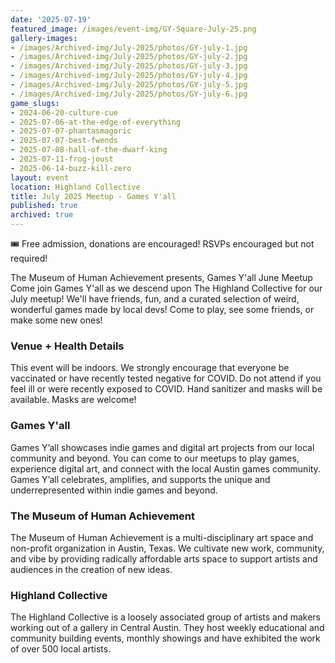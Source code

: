 ```yaml
---
date: '2025-07-19'
featured_image: /images/event-img/GY-Square-July-25.png
gallery-images:
- /images/Archived-img/July-2025/photos/GY-july-1.jpg
- /images/Archived-img/July-2025/photos/GY-july-2.jpg
- /images/Archived-img/July-2025/photos/GY-july-3.jpg
- /images/Archived-img/July-2025/photos/GY-july-4.jpg
- /images/Archived-img/July-2025/photos/GY-july-5.jpg
- /images/Archived-img/July-2025/photos/GY-july-6.jpg
game_slugs:
- 2024-06-20-culture-cue
- 2025-07-06-at-the-edge-of-everything
- 2025-07-07-phantasmagoric
- 2025-07-07-best-fwends
- 2025-07-08-hall-of-the-dwarf-king
- 2025-07-11-frog-joust
- 2025-06-14-buzz-kill-zero
layout: event
location: Highland Collective
title: July 2025 Meetup - Games Y'all
published: true
archived: true
---
```



🎟️ Free admission, donations are encouraged! RSVPs encouraged but not required!

The Museum of Human Achievement presents, Games Y'all June Meetup
Come join Games Y'all as we descend upon The Highland Collective for our July meetup!
We'll have friends, fun, and a curated selection of weird, wonderful games made by local devs! Come to play, see some friends, or make some new ones!

### Venue + Health Details

This event will be indoors. We strongly encourage that everyone be vaccinated or have recently tested negative for COVID. Do not attend if you feel ill or were recently exposed to COVID. Hand sanitizer and masks will be available. Masks are welcome!

### Games Y'all

Games Y’all showcases indie games and digital art projects from our local community and beyond. You can come to our meetups to play games, experience digital art, and connect with the local Austin games community. Games Y’all celebrates, amplifies, and supports the unique and underrepresented within indie games and beyond.

### The Museum of Human Achievement

The Museum of Human Achievement is a multi-disciplinary art space and non-profit organization in Austin, Texas. We cultivate new work, community, and vibe by providing radically affordable arts space to support artists and audiences in the creation of new ideas.

### Highland Collective

The Highland Collective is a loosely associated group of artists and makers working out of a gallery in Central Austin. They host weekly educational and community building events, monthly showings and have exhibited the work of over 500 local artists.
